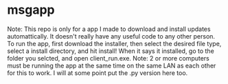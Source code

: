 # msgapp
 Note: This repo is only for a app I made to download and install updates automattically. It doesn't really have any useful code to any other person.
To run the app, first download the installer, then select the desired file type, select a install directory, and hit install! When it says it installed, go to the folder you selcted, and open client_run.exe.
Note: 2 or more computers must be running the app at the same time on the same LAN as each other for this to work. 
I will at some point put the .py version here too.
